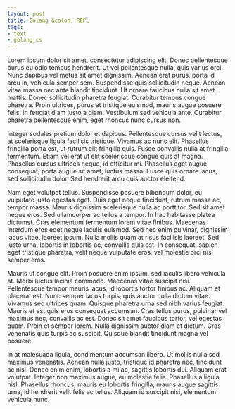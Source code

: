 ```yaml
---
layout: post
title: Golang &colon; REPL
tags:
- text
- golang_cs
---
```




Lorem ipsum dolor sit amet, consectetur adipiscing elit. Donec pellentesque purus eu odio tempus hendrerit. Ut vel pellentesque nulla, quis varius orci. Nunc dapibus vel metus sit amet dignissim. Aenean erat purus, porta id arcu in, vehicula semper sem. Suspendisse quis sollicitudin neque. Aenean vitae massa nec ante blandit tincidunt. Ut ornare faucibus nulla sit amet mattis. Donec sollicitudin pharetra feugiat. Curabitur tempus congue pharetra. Proin ultrices, purus et tristique euismod, mauris augue posuere felis, in feugiat diam justo a diam. Vestibulum sed vehicula ante. Curabitur pharetra pellentesque enim, eget rhoncus nunc cursus non.

Integer sodales pretium dolor et dapibus. Pellentesque cursus velit lectus, at scelerisque ligula facilisis tristique. Vivamus ac nunc elit. Phasellus fringilla porta est, ut rutrum elit fringilla quis. Fusce convallis nulla at fringilla fermentum. Etiam vel erat ut elit scelerisque congue quis at magna. Phasellus cursus ultrices neque, id efficitur mi. Phasellus eget augue consequat, porta augue sit amet, luctus massa. Fusce quis ornare lacus, sed sollicitudin dolor. Sed hendrerit arcu quis auctor eleifend.

Nam eget volutpat tellus. Suspendisse posuere bibendum dolor, eu vulputate justo egestas eget. Duis eget neque tincidunt, rutrum massa ac, tempor massa. Mauris dignissim scelerisque nulla ac porttitor. Sed sit amet neque eros. Sed ullamcorper ac tellus a tempor. In hac habitasse platea dictumst. Cras elementum fermentum lorem vitae finibus. Maecenas interdum eros eget neque iaculis euismod. Sed nec enim pulvinar, dignissim lacus vitae, laoreet ipsum. Nulla mollis quam at risus facilisis laoreet. Sed justo urna, lobortis in lobortis ac, convallis quis est. In consequat, sapien eget tristique pharetra, velit neque vulputate eros, vel molestie orci nisi semper eros.

Mauris ut congue elit. Proin posuere enim ipsum, sed iaculis libero vehicula at. Morbi luctus lacinia commodo. Maecenas vitae suscipit nisi. Pellentesque tempor mauris lacus, id lobortis tortor finibus ac. Aliquam et placerat est. Nunc semper lacus turpis, quis auctor nulla dictum vitae. Vivamus sed ultrices quam. Quisque pharetra urna sed nibh varius feugiat. Mauris et est quis eros consequat accumsan. Cras tellus purus, pulvinar vel maximus nec, convallis ac est. Donec sit amet faucibus tortor, vel egestas quam. Proin et semper lorem. Nulla dignissim auctor diam et dictum. Cras venenatis quis turpis ac suscipit. Quisque blandit tincidunt magna vel posuere.

In at malesuada ligula, condimentum accumsan libero. Ut mollis nulla sed maximus venenatis. Aenean nulla justo, tristique id pharetra nec, tincidunt ac nisl. Donec enim enim, lobortis a mi ac, sagittis lobortis dui. Aliquam erat volutpat. Integer non maximus augue, eu molestie felis. Phasellus a ligula nisl. Phasellus rhoncus, mauris eu lobortis fringilla, mauris augue sagittis urna, id hendrerit velit felis ac tellus. Aliquam id suscipit nisi, elementum vehicula nunc. 
